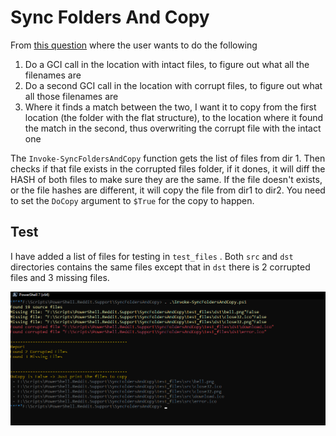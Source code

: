 # Sync Folders And Copy

From [this question](https://www.reddit.com/r/PowerShell/comments/16q70vz/powershell_recursively_find_files_in_directories/) where the user wants to do the following

1. Do a GCI call in the location with intact files, to figure out what all the filenames are
2. Do a second GCI call in the location with corrupt files, to figure out what all those filenames are
3. Where it finds a match between the two, I want it to copy from the first location (the folder with the flat structure), to the location where it found the match in the second, thus overwriting the corrupt file with the intact one


The ```Invoke-SyncFoldersAndCopy``` function gets the list of files from dir 1. Then checks if that file exists in the corrupted files folder, if it dones, it will diff the HASH of both files to make sure they are the same.
If the file doesn't exists, or the file hashes are different, it will copy the file from dir1 to dir2. You need to set the ```DoCopy``` argument to ```$True``` for the copy to happen.


## Test

I have added a list of files for testing in ```test_files``` . Both ```src``` and ```dst``` directories contains the same files except that in ```dst``` there is 2 corrupted files and 3 missing files.


![shot](img/shot.png)